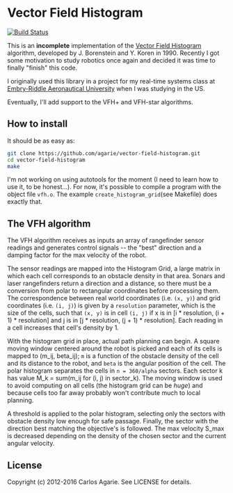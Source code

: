 # Vector Field Histogram

[![Build Status](https://travis-ci.org/agarie/vector-field-histogram.svg?branch=master)](https://travis-ci.org/agarie/vector-field-histogram)

This is an **incomplete** implementation of the [Vector Field Histogram](http://en.wikipedia.org/wiki/Vector_Field_Histogram) algorithm, developed by J. Borenstein and Y. Koren in 1990. Recently I got some motivation to study robotics once again and decided it was time to finally "finish" this code.

I originally used this library in a project for my real-time systems class at [Embry-Riddle Aeronautical University](http://www.erau.edu) when I was studying in the US.

Eventually, I'll add support to the VFH+ and VFH-star algorithms.

## How to install

It should be as easy as:

```bash
git clone https://github.com/agarie/vector-field-histogram.git
cd vector-field-histogram
make
```

I'm not working on using autotools for the moment (I need to learn how to use it, to be honest...). For now, it's possible to compile a program with the object file `vfh.o`. The example `create_histogram_grid`(see Makefile) does exactly that.

## The VFH algorithm

The VFH algorithm receives as inputs an array of rangefinder sensor readings and generates control signals -- the "best" direction and a damping factor for the max velocity of the robot.

The sensor readings are mapped into the Histogram Grid, a large matrix in which each cell corresponds to an obstacle density in that area. Sonars and laser rangefinders return a direction and a distance, so there must be a conversion from polar to rectangular coordinates before processing them. The correspondence between real world coordinates (i.e. `(x, y)`) and grid coordinates (i.e. `(i, j)`) is given by a `resolution` parameter, which is the size of the cells, such that `(x, y)` is in cell `(i, j)` if x is in [i * resolution, (i + 1) * resolution] and j is in [j * resolution, (j + 1) * resolution]. Each reading in a cell increases that cell's density by 1.

With the histogram grid in place, actual path planning can begin. A square moving window centered around the robot is picked and each of its cells is mapped to (m_ij, beta_ij); `m` is a function of the obstacle density of the cell and its distance to the robot, and `beta` is the angular position of the cell. The polar histogram separates the cells in `n = 360/alpha` sectors. Each sector k has value M_k = sum(m_ij for (i, j) in sector_k). The moving window is used to avoid computing on all cells (the histogram grid can be *huge*) and because cells too far away probably won't contribute much to local planning.

A threshold is applied to the polar histogram, selecting only the sectors with obstacle density low enough for safe passage. Finally, the sector with the direction best matching the objective's is followed. The max velocity S_max is decreased depending on the density of the chosen sector and the current angular velocity.

## License

Copyright (c) 2012-2016 Carlos Agarie. See LICENSE for details.
